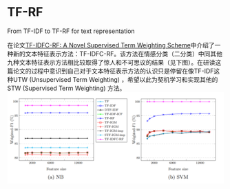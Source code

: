 # TF-RF
From TF-IDF to TF-RF for text representation

在论文[TF-IDFC-RF: A Novel Supervised Term Weighting
Scheme](https://arxiv.org/pdf/2003.07193.pdf)中介绍了一种新的文本特征表示方法：TF-IDFC-RF。该方法在情感分类（二分类）中同其他九种文本特征表示方法相比较取得了惊人和不可思议的结果（见下图）。在研读这篇论文的过程中意识到自己对于文本特征表示方法的认识只是停留在像TF-IDF这种UTW (Unsupervised Term Weighting) ，希望以此为契机学习和实现其他的STW (Supervised Term Weighting) 方法。
![tf-idfc-rf-subjectivity-perf](/assets/tf-idfc-rf-subjectivity-perf.png)
